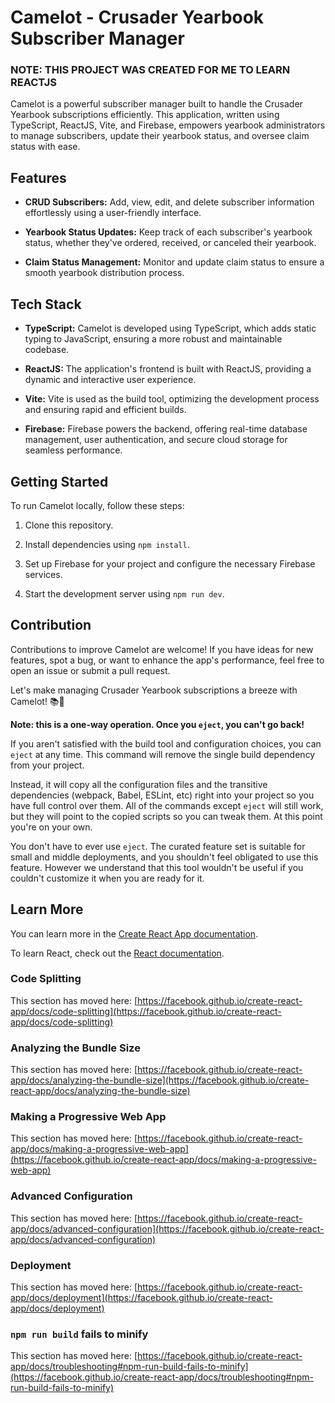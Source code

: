 # Camelot - Crusader Yearbook Subscriber Manager
### NOTE: THIS PROJECT WAS CREATED FOR ME TO LEARN REACTJS

Camelot is a powerful subscriber manager built to handle the Crusader Yearbook subscriptions efficiently. This application, written using TypeScript, ReactJS, Vite, and Firebase, empowers yearbook administrators to manage subscribers, update their yearbook status, and oversee claim status with ease.

## Features

- **CRUD Subscribers:** Add, view, edit, and delete subscriber information effortlessly using a user-friendly interface.

- **Yearbook Status Updates:** Keep track of each subscriber's yearbook status, whether they've ordered, received, or canceled their yearbook.

- **Claim Status Management:** Monitor and update claim status to ensure a smooth yearbook distribution process.

## Tech Stack

- **TypeScript:** Camelot is developed using TypeScript, which adds static typing to JavaScript, ensuring a more robust and maintainable codebase.

- **ReactJS:** The application's frontend is built with ReactJS, providing a dynamic and interactive user experience.

- **Vite:** Vite is used as the build tool, optimizing the development process and ensuring rapid and efficient builds.

- **Firebase:** Firebase powers the backend, offering real-time database management, user authentication, and secure cloud storage for seamless performance.

## Getting Started

To run Camelot locally, follow these steps:

1. Clone this repository.

2. Install dependencies using `npm install`.

3. Set up Firebase for your project and configure the necessary Firebase services.

4. Start the development server using `npm run dev`.

## Contribution

Contributions to improve Camelot are welcome! If you have ideas for new features, spot a bug, or want to enhance the app's performance, feel free to open an issue or submit a pull request.

Let's make managing Crusader Yearbook subscriptions a breeze with Camelot! 📚👑

**Note: this is a one-way operation. Once you `eject`, you can't go back!**

If you aren't satisfied with the build tool and configuration choices, you can `eject` at any time. This command will remove the single build dependency from your project.

Instead, it will copy all the configuration files and the transitive dependencies (webpack, Babel, ESLint, etc) right into your project so you have full control over them. All of the commands except `eject` will still work, but they will point to the copied scripts so you can tweak them. At this point you're on your own.

You don't have to ever use `eject`. The curated feature set is suitable for small and middle deployments, and you shouldn't feel obligated to use this feature. However we understand that this tool wouldn't be useful if you couldn't customize it when you are ready for it.

## Learn More

You can learn more in the [Create React App documentation](https://facebook.github.io/create-react-app/docs/getting-started).

To learn React, check out the [React documentation](https://reactjs.org/).

### Code Splitting

This section has moved here: [https://facebook.github.io/create-react-app/docs/code-splitting](https://facebook.github.io/create-react-app/docs/code-splitting)

### Analyzing the Bundle Size

This section has moved here: [https://facebook.github.io/create-react-app/docs/analyzing-the-bundle-size](https://facebook.github.io/create-react-app/docs/analyzing-the-bundle-size)

### Making a Progressive Web App

This section has moved here: [https://facebook.github.io/create-react-app/docs/making-a-progressive-web-app](https://facebook.github.io/create-react-app/docs/making-a-progressive-web-app)

### Advanced Configuration

This section has moved here: [https://facebook.github.io/create-react-app/docs/advanced-configuration](https://facebook.github.io/create-react-app/docs/advanced-configuration)

### Deployment

This section has moved here: [https://facebook.github.io/create-react-app/docs/deployment](https://facebook.github.io/create-react-app/docs/deployment)

### `npm run build` fails to minify

This section has moved here: [https://facebook.github.io/create-react-app/docs/troubleshooting#npm-run-build-fails-to-minify](https://facebook.github.io/create-react-app/docs/troubleshooting#npm-run-build-fails-to-minify)
